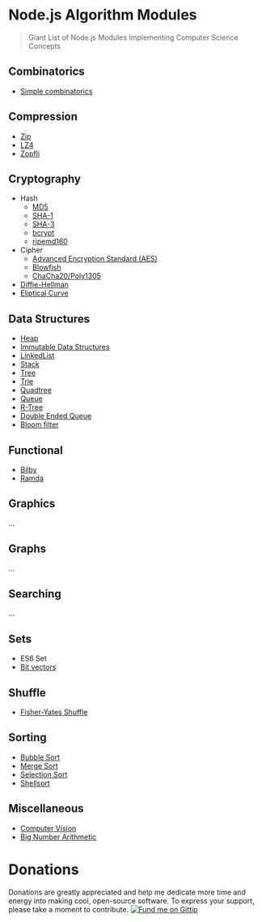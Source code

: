 # Node.js Algorithm Modules

> Giant List of Node.js Modules Implementing Computer Science Concepts


## Combinatorics

- [Simple combinatorics](https://www.npmjs.com/package/js-combinatorics)


## Compression

- [Zip](https://www.npmjs.com/package/jszip)
- [LZ4](https://www.npmjs.com/package/lz4)
- [Zopfli](https://www.npmjs.com/package/node-zopfli)


## Cryptography

- Hash
  - [MD5](https://www.npmjs.com/package/md5-node)
  - [SHA-1](https://www.npmjs.com/package/sha1)
  - [SHA-3](https://www.npmjs.com/package/sha3)
  - [bcrypt](https://www.npmjs.com/package/bcrypt)
  - [ripemd160](https://www.npmjs.com/package/ripemd160)
- Cipher
  - [Advanced Encryption Standard (AES)](https://www.npmjs.com/package/aes)
  - [Blowfish](https://www.npmjs.com/package/blowfish)
  - [ChaCha20/Poly1305](https://www.npmjs.com/package/chacha)
- [Diffie-Hellman](https://www.npmjs.com/package/diffie-hellman)
- [Eliptical Curve](https://www.npmjs.com/package/elliptic)

## Data Structures

- [Heap](https://www.npmjs.com/package/heap)
- [Immutable Data Structures](https://github.com/facebook/immutable-js)
- [LinkedList](https://www.npmjs.com/package/linkedlist)
- [Stack](https://www.npmjs.com/packages/stackjs)
- [Tree](https://www.npmjs.com/package/ygg)
- [Trie](https://www.npmjs.com/package/trie-data-structure)
- [Quadtree](https://www.npmjs.com/package/simple-quadtree)
- [Queue](https://www.npmjs.com/package/queue)
- [R-Tree](https://github.com/mourner/rbush)
- [Double Ended Queue](https://www.npmjs.com/package/double-ended-queue)
- [Bloom filter](https://www.npmjs.com/package/bloomfilter)

## Functional

- [Bilby](https://www.npmjs.com/package/bilby)
- [Ramda](https://github.com/ramda/ramda)


## Graphics

...


## Graphs

...


## Searching

...


## Sets

- ES6 Set
- [Bit vectors](http://www.npmjs.com/package/bitmv)

## Shuffle

- [Fisher-Yates Shuffle](https://github.com/MoreOutput/fisherYates.js)


## Sorting

- [Bubble Sort](https://www.npmjs.com/package/bubblesort)
- [Merge Sort](https://www.npmjs.com/package/mergesort)
- [Selection Sort](https://www.npmjs.com/package/selectionsort)
- [Shellsort](https://www.npmjs.com/package/shellsort)



## Miscellaneous

- [Computer Vision](https://www.npmjs.com/package/jsfeat)
- [Big Number Arithmetic](https://www.npmjs.com/package/number-crunch)

# Donations

Donations are greatly appreciated and help me dedicate more time and energy into making cool, open-source software. To express your support, please take a moment to contribute. [![Fund me on Gittip](http://img.shields.io/gratipay/tejasmanohar.svg)](https://www.gratipay.com/tejasmanohar)
